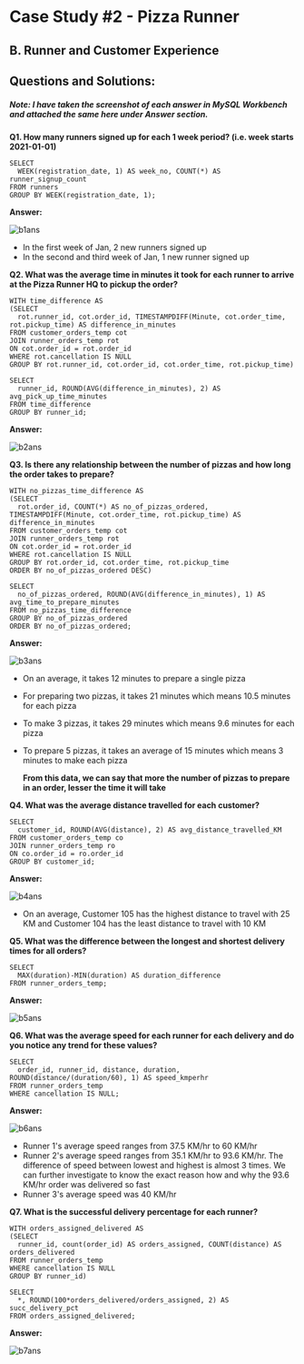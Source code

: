 # Case Study #2 - Pizza Runner

## B. Runner and Customer Experience

## Questions and Solutions:

##### Note: I have taken the screenshot of each answer in MySQL Workbench and attached the same here under Answer section.

**Q1. How many runners signed up for each 1 week period? (i.e. week starts 2021-01-01)**

```
SELECT 
  WEEK(registration_date, 1) AS week_no, COUNT(*) AS runner_signup_count 
FROM runners
GROUP BY WEEK(registration_date, 1);

```

**Answer:**


![b1ans](https://github.com/rakeshbangla41/8_Week_SQL_Challenge/assets/132288134/5d51d291-9da3-4381-bb4e-cf90dc651830)

* In the first week of Jan, 2 new runners signed up
* In the second and third week of Jan, 1 new runner signed up

**Q2. What was the average time in minutes it took for each runner to arrive at the Pizza Runner HQ to pickup the order?**

```
WITH time_difference AS
(SELECT
  rot.runner_id, cot.order_id, TIMESTAMPDIFF(Minute, cot.order_time, rot.pickup_time) AS difference_in_minutes
FROM customer_orders_temp cot  
JOIN runner_orders_temp rot
ON cot.order_id = rot.order_id
WHERE rot.cancellation IS NULL
GROUP BY rot.runner_id, cot.order_id, cot.order_time, rot.pickup_time)

SELECT
  runner_id, ROUND(AVG(difference_in_minutes), 2) AS avg_pick_up_time_minutes
FROM time_difference
GROUP BY runner_id;

```

**Answer:**


![b2ans](https://github.com/rakeshbangla41/8_Week_SQL_Challenge/assets/132288134/94fc8d89-2f83-48dd-b615-ed1949146b98)


**Q3. Is there any relationship between the number of pizzas and how long the order takes to prepare?**

```
WITH no_pizzas_time_difference AS
(SELECT 
  rot.order_id, COUNT(*) AS no_of_pizzas_ordered, TIMESTAMPDIFF(Minute, cot.order_time, rot.pickup_time) AS difference_in_minutes 
FROM customer_orders_temp cot 
JOIN runner_orders_temp rot 
ON cot.order_id = rot.order_id 
WHERE rot.cancellation IS NULL
GROUP BY rot.order_id, cot.order_time, rot.pickup_time 
ORDER BY no_of_pizzas_ordered DESC)

SELECT 
  no_of_pizzas_ordered, ROUND(AVG(difference_in_minutes), 1) AS avg_time_to_prepare_minutes 
FROM no_pizzas_time_difference 
GROUP BY no_of_pizzas_ordered 
ORDER BY no_of_pizzas_ordered;

```

**Answer:**


![b3ans](https://github.com/rakeshbangla41/8_Week_SQL_Challenge/assets/132288134/d17b2c47-996c-423f-83b1-8a7b45ecb923)

* On an average, it takes 12 minutes to prepare a single pizza
* For preparing two pizzas, it takes 21 minutes which means 10.5 minutes for each pizza
* To make 3 pizzas, it takes 29 minutes which means 9.6 minutes for each pizza
* To prepare 5 pizzas, it takes an average of 15 minutes which means 3 minutes to make each pizza

  **From this data, we can say that more the number of pizzas to prepare in an order, lesser the time it will take**

**Q4. What was the average distance travelled for each customer?**

```
SELECT 
  customer_id, ROUND(AVG(distance), 2) AS avg_distance_travelled_KM 
FROM customer_orders_temp co 
JOIN runner_orders_temp ro 
ON co.order_id = ro.order_id 
GROUP BY customer_id;

```

**Answer:**

![b4ans](https://github.com/rakeshbangla41/8_Week_SQL_Challenge/assets/132288134/1bfd5ee8-515a-4a52-843c-aab6d039121a)

* On an average, Customer 105 has the highest distance to travel with 25 KM and Customer 104 has the least distance to travel with 10 KM 

**Q5. What was the difference between the longest and shortest delivery times for all orders?**

```
SELECT 
  MAX(duration)-MIN(duration) AS duration_difference 
FROM runner_orders_temp;

```

**Answer:**


![b5ans](https://github.com/rakeshbangla41/8_Week_SQL_Challenge/assets/132288134/6592e51b-1731-4d5b-bbd3-eb739c5e744e)


**Q6. What was the average speed for each runner for each delivery and do you notice any trend for these values?**

```
SELECT 
  order_id, runner_id, distance, duration, ROUND(distance/(duration/60), 1) AS speed_kmperhr 
FROM runner_orders_temp 
WHERE cancellation IS NULL;

```

**Answer:**


![b6ans](https://github.com/rakeshbangla41/8_Week_SQL_Challenge/assets/132288134/13c5fb87-4c83-48fd-b632-74df30b5a089)

* Runner 1's average speed ranges from 37.5 KM/hr to 60 KM/hr
* Runner 2's average speed ranges from 35.1 KM/hr to 93.6 KM/hr. The difference of speed between lowest and highest is almost 3 times. We can further investigate to know the exact reason how and why the 93.6 KM/hr order was delivered so fast
* Runner 3's average speed was 40 KM/hr

**Q7. What is the successful delivery percentage for each runner?**

```
WITH orders_assigned_delivered AS
(SELECT 
  runner_id, count(order_id) AS orders_assigned, COUNT(distance) AS orders_delivered 
FROM runner_orders_temp 
WHERE cancellation IS NULL 
GROUP BY runner_id)

SELECT 
  *, ROUND(100*orders_delivered/orders_assigned, 2) AS succ_delivery_pct 
FROM orders_assigned_delivered;

```

**Answer:**


![b7ans](https://github.com/rakeshbangla41/8_Week_SQL_Challenge/assets/132288134/8fae0d4f-1318-4290-b912-1c659b2c023f)














